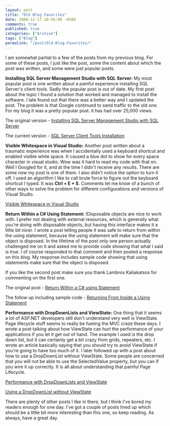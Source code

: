```yaml
---
layout: post
title: "Old Blog Favorites"
date: 2008-12-17 10:56:00 -0500
comments: true
published: true
categories: ["Archive"]
tags: ["Blog"]
permalink: "/post/Old-Blog-Favorites/"
---
```

<!-- more -->



<p>I am somewhat partial to a few of the posts from my previous blog. For some of these posts, I just like the post, some the content about which the post was written, and some were just popular posts.</p>
<p><strong>Installing SQL Server Management Studio with SQL Server: </strong>My most popular post is one written about a painful experience installing SQL Server's client tools. Sadly the popular post is out of date. My first post about the topic I found a solution that worked and managed to install the software. I late found out that there was a better way and I updated the post. The problem is that Google continued to send traffic to the old one. For my blog it was a pretty popular post. it has had over 25,000 views.</p>
<p>The original version - <a href="/post/2009/05/06/Installing-SQL-Server-Management-Studio-with-SQL-Server.aspx" target="_blank">Installing SQL Server Management Studio with SQL Server</a></p>
<p>The current version - <a href="/post/2009/05/06/SQL-Server-Client-Tools-Installation.aspx" target="_blank">SQL Server Client Tools Installation</a></p>
<p><strong>Visible Whitespace in Visual Studio:</strong> Another post written about a traumatic experience was when I accidentally used a keyboard shortcut and enabled visible white space. It caused a blue dot to show for every space character in visual studio. Wow was it hard to read my code with that on. Well I Googled for it, and at the time I didn't receive any results. There are some now my post is one of them. I also didn't notice the option to turn it off. I used an algorithm I like to call brute force to figure out the keyboard shortcut I typed. It was <strong>Ctrl + E + S</strong>. Comments let me know of a bunch of other ways to solve the problem for different configurations and versions of Visual Studio.</p>
<p><a href="/post/2009/05/06/Visible-Whitespace-in-Visual-Studio.aspx" target="_blank">Visible Whitespace in Visual Studio</a></p>
<p><strong>Return Within a C# Using Statement:</strong> IDisposable objects are nice to work with. I prefer not dealing with external resources, which is generally what you're doing with disposable objects, but having this interface makes it a little bit nicer. I wrote a post telling people it was safe to return from within the using statement, because the using statement will make sure that the object is disposed. In the lifetime of the post only one person actually challenged me on it and asked me to provide code showing that what I said is true. I of course responded to that comment and then posted a response on this blog. My response includes sample code showing that using statements make sure that the object is disposed.</p>
<p>If you like the second post make sure you thank Lambros Kaliakatsos for commenting on the first one.</p>
<p>The original post - <a href="/post/2009/05/06/Return-Within-a-C-Using-Statement.aspx" target="_blank">Return Within a C# using Statement</a></p>
<p>The follow up including sample code - <a href="/post/2008/11/21/Returning-From-Inside-a-Using-Statement.aspx" target="_blank">Returning From Inside a Using Statement</a></p>
<p><strong>Performance with DropDownLists and ViewState: </strong>One thing that it seems a lot of ASP.NET developers still don't understand very well is ViewState. Page lifecycle stuff seems to really be fueling the MVC craze these days. I wrote a post talking about how ViewState can hurt the performance of your applications if you let it get out of hand. The example I used is the drop down list, but it can certainly get a bit crazy from grids, repeaters, etc. I wrote an article basically saying that you should try to avoid ViewState if you're going to have too much of it. I later followed up with a post about how to use a DropDownList without ViewState. Some people are concerned that you will not be able to use the SelectedValue property, but you can if you wire it up correctly. It is all about understanding that painful Page Lifecycle.</p>
<p><a href="/post/2009/05/06/Performance-with-DropDownLists-and-ViewState.aspx" target="_blank">Performance with DropDownLists and ViewState</a></p>
<p><a href="/post/2009/05/06/Using-a-DropDownList-without-ViewState.aspx" target="_blank">Using a DropDownList without ViewState</a></p>
<p>There are plenty of other posts I like in there, but I think I've bored my readers enough for one day. I've got a couple of posts lined up which should be a little bit more interesting than this one, so keep reading. As always, have a great day.</p>
